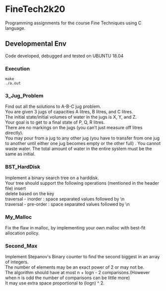 # FineTech2k20

Programming assignments for the course Fine Techniques using C language.

## Developmental Env

Code developed, debugged and tested on UBUNTU 18.04

### Execution

```
make  
./a.out
```

### 3_Jug_Problem

Find out all the solutions to A-B-C jug problem.<br/>
You are given 3 jugs of capacities A litres, B litres, and C litres.<br/>
The initial state/initial volumes of water in the jugs is X, Y, and Z.<br/>
Your goal is to get to a final state of P, Q, R litres.<br/>
There are no markings on the jugs (you can’t just measure off litres directly).<br/>
You may pour from a jug to any other jug (you have to transfer from one jug to another until either one jug becomes empty or the other full) . You cannot waste water. The total amount of water in the entire system must be the same as initial.

### BST_HardDisk

Implement a binary search tree on a harddisk.<br/>
Your tree should support the following operations (mentioned in the header file)
insert<br/>
delete based on the key<br/>
traversal - inorder : space separated values followed by \n<br/>
traversal - pre-order : space separated values followed by \n<br/>

### My_Malloc

Fix the flaw in malloc, by implementing your own malloc with best-fit allocation policy.

### Second_Max

Implement Stepanov's Binary counter to find the second biggest in an array of integers.<br/>
The number of elements may be an exact power of 2 or may not be.<br/>
The algorithm should have at most n + logn - 2 comparisons.(However when n is odd the number of comparisons can be little more)<br/>
It may use extra space proportional to (logn) ^ 2.
